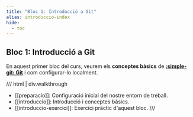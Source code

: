 ```yaml
---
title: "Bloc 1: Introducció a Git"
alias: introduccio-index
hide:
  - toc
---
```


## Bloc 1: Introducció a Git
En aquest primer bloc del curs, veurem els __conceptes bàsics__
de [__:simple-git: Git__][git] i com configurar-lo localment.

[git]: https://git-scm.com/


/// html | div.walkthrough
- [[preparacio]]: Configuració inicial del nostre entorn de treball.
- [[introduccio]]: Introducció i conceptes bàsics.
- [[introduccio-exercici]]: Exercici pràctic d'aquest bloc.
///
